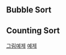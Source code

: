 ## Bubble Sort

## Counting Sort

[그림예제](http://bowbowbow.tistory.com/8)
[예제](http://nhs0912.tistory.com/57)
